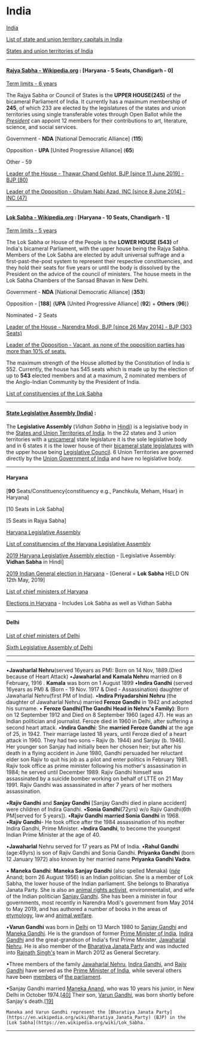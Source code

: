 # India

[India](https://en.wikipedia.org/wiki/India)

[List of state and union territory capitals in India](https://en.wikipedia.org/wiki/List_of_state_and_union_territory_capitals_in_India)

[States and union territories of India](https://en.wikipedia.org/wiki/States_and_union_territories_of_India)



------



#### [Rajya Sabha - Wikipedia.org](https://en.wikipedia.org/wiki/Rajya_Sabha) : [Haryana - 5 Seats, Chandigarh - 0]

<u>Term limits - 6 years</u>

The Rajya Sabha or Council of States is the **UPPER HOUSE(245)** of the bicameral Parliament of India. It currently has a maximum membership of **245**, of which 233 are elected by the legislatures of the states and union territories using single transferable votes through Open Ballot while the <u>*President*</u> can appoint 12 members for their contributions to art, literature, science, and social services. 

Government - **NDA** [National Democratic Alliance] (**115**)

Opposition - **UPA** [United Progressive Alliance] (**65**)

Other - 59

<u>Leader of the House - Thawar Chand Gehlot, BJP [since 11 June 2019] - BJP (80)</u>

<u>Leader of the Opposition - Ghulam Nabi Azad, INC [since 8 June 2014] - INC (47)</u>

***



#### [Lok Sabha - Wikipedia.org](https://en.wikipedia.org/wiki/Lok_Sabha) : [Haryana - 10 Seats, Chandigarh - 1]

<u>Term limits - 5 years</u>

The Lok Sabha or House of the People is the **LOWER HOUSE (543)** of India's bicameral Parliament, with the upper house being the Rajya Sabha. Members of the Lok Sabha are elected by adult universal suffrage and a first-past-the-post system to represent their respective constituencies, and they hold their seats for five years or until the body is dissolved by the President on the advice of the council of ministers. The house meets in the Lok Sabha Chambers of the Sansad Bhavan in New Delhi.

Government - **NDA** [National Democratic Alliance] (**353**)

Opposition - [**188**] {**UPA** [United Progressive Alliance] (**92**) + **Others** (**96**)}

Nominated - 2 Seats

<u>Leader of the House - Narendra Modi, BJP [since 26 May 2014] - BJP (303 Seats)</u>

<u>Leader of the Opposition - Vacant, as none of the opposition parties has more than 10% of seats.</u>

The maximum strength of the House allotted by the Constitution of India is 552. Currently, the house has 545 seats which is made up by the election of up to **543** elected members and at a maximum, 2 nominated members of the Anglo-Indian Community by the President of India.

[List of constituencies of the Lok Sabha](https://en.wikipedia.org/wiki/List_of_constituencies_of_the_Lok_Sabha) 

***



#### [State Legislative Assembly (India)](https://en.wikipedia.org/wiki/State_Legislative_Assembly_(India)) : 

The **Legislative Assembly** (*Vidhan Sabha* in [Hindi](https://en.wikipedia.org/wiki/Hindi_language)) is a legislative body in the [States and Union Territories of India](https://en.wikipedia.org/wiki/States_and_union_territories_of_India). In the 22 states and 3 union territories with a [unicameral](https://en.wikipedia.org/wiki/Unicameralism) state legislature it is the sole legislative body and in 6 states it is the lower house of their [bicameral state legislatures](https://en.wikipedia.org/wiki/Bicameralism) with the upper house being [Legislative Council](https://en.wikipedia.org/wiki/State_Legislative_Council_(India)). 6 Union Territories are governed directly by the [Union Government of India](https://en.wikipedia.org/wiki/Government_of_India) and have no legislative body.

***



#### Haryana

[**90** Seats/Constituency{constituency e.g., Panchkula, Meham, Hisar} in Haryana]

[10 Seats in Lok Sabha]

[5 Seats in Rajya Sabha]

[Haryana Legislative Assembly](https://en.wikipedia.org/wiki/Haryana_Legislative_Assembly) 

[List of constituencies of the Haryana Legislative Assembly](https://en.wikipedia.org/wiki/List_of_constituencies_of_the_Haryana_Legislative_Assembly) 

[2019 Haryana Legislative Assembly election](https://en.wikipedia.org/wiki/2019_Haryana_Legislative_Assembly_election) - [Legislative Assembly: **Vidhan Sabha** in Hindi]

[2019 Indian General election in Haryana](https://en.wikipedia.org/wiki/2019_Indian_general_election_in_Haryana) - [General = **Lok Sabha** HELD ON 12th May, 2019]

[List of chief ministers of Haryana](https://en.wikipedia.org/wiki/List_of_chief_ministers_of_Haryana) 

[Elections in Haryana](https://en.wikipedia.org/wiki/Elections_in_Haryana) - Includes Lok Sabha as well as Vidhan Sabha

***



#### Delhi

[List of chief ministers of Delhi](https://en.wikipedia.org/wiki/List_of_chief_ministers_of_Delhi)

[Sixth Legislative Assembly of Delhi](https://en.wikipedia.org/wiki/Sixth_Legislative_Assembly_of_Delhi)

***

***

•**Jawaharlal Nehru**(served 16years as PM): Born on 14 Nov, 1889.(Died because of Heart Attack)
•**Jawaharlal and Kamala Nehru** married on 8 February, 1916 . **Kamala** was born on 1 August 1899 
•**Indira Gandhi** (served 16years as PM) & (Born - 19 Nov. 1917 & Died - Assassination) daughter of Jawaharlal Nehru(first PM of India).
•**Indira Priyadarshini Nehru** (the daughter of Jawaharlal Nehru) married **Feroze Gandhi** in 1942 and adopted his surname.
• **Feroze Gandhi(The Gandhi Head in Nehru's Family)**:  Born on 12 September 1912 and Died on  8 September 1960 (aged 47). He  was an Indian politician and journalist. Feroze died in 1960 in Delhi, after suffering a second heart attack. 
•**Indira Gandhi**: She **married Feroze Gandhi** at the age of 25, in 1942. Their marriage lasted 18 years, until Feroze died of a heart attack in 1960. They had two sons – Rajiv (b. 1944) and Sanjay (b. 1946). Her younger son Sanjay had initially been her chosen heir; but after his death in a flying accident in June 1980, Gandhi persuaded her reluctant elder son Rajiv to quit his job as a pilot and enter politics in February 1981. Rajiv took office as prime minister following his mother's assassination in 1984; he served until December 1989. Rajiv Gandhi himself was assassinated by a suicide bomber working on behalf of LTTE on 21 May 1991.
Rajiv Gandhi was assassinated in after 7 years of her mothers assassination.

•**Rajiv Gandhi** and **Sanjay Gandhi** [Sanjay Gandhi died in plane accident] were children of Indira Gandhi.
•**Sonia Gandhi**(72yrs) w/o Rajiv Gandhi(6th PM[served for 5 years]).
•**Rajiv Gandhi** **married Sonia Gandhi** in 1968.
•**Rajiv Gandhi**- He took office after the 1984 assassination of his mother Indira Gandhi, Prime Minister.
•**Indira Gandhi**, to become the youngest Indian Prime Minister at the age of 40.

•**Jawaharlal** Nehru served for 17 years as PM of India.
•**Rahul Gandhi** (age:49yrs) is son of Rajiv Gandhi and Sonia Gandhi.
 **Priyanka Gandhi** (born 12 January 1972)  also known by her married name **Priyanka Gandhi Vadra**.

• **Maneka Gandhi**:  **Maneka Sanjay Gandhi** (also spelled Menaka) ([*née*](https://en.wikipedia.org/wiki/Married_and_maiden_names) Anand; born 26 August 1956) is an Indian politician. She is a member of Lok Sabha, the lower house of the Indian parliament. She belongs to Bharatiya Janata Party. She is also an [animal rights activist](https://en.wikipedia.org/wiki/Animal_rights), environmentalist, and wife of the Indian politician [Sanjay Gandhi](https://en.wikipedia.org/wiki/Sanjay_Gandhi). She has been a minister in four governments, most recently in Narendra Modi's government from May 2014 to May 2019, and has authored a number of books in the areas of [etymology](https://en.wikipedia.org/wiki/Etymology), law and [animal welfare](https://en.wikipedia.org/wiki/Animal_welfare). 

•**Varun Gandhi** was born in [Delhi](https://en.wikipedia.org/wiki/Delhi) on 13 March 1980 to [Sanjay Gandhi](https://en.wikipedia.org/wiki/Sanjay_Gandhi) and [Maneka Gandhi](https://en.wikipedia.org/wiki/Maneka_Gandhi). He is the grandson of former [Prime Minister of India](https://en.wikipedia.org/wiki/Prime_Minister_of_India), [Indira Gandhi](https://en.wikipedia.org/wiki/Indira_Gandhi) and the great-grandson of India's first Prime Minister, [Jawaharlal Nehru](https://en.wikipedia.org/wiki/Jawaharlal_Nehru).   He is also member of the [Bharatiya Janata Party](https://en.wikipedia.org/wiki/Bharatiya_Janata_Party) and was inducted into [Rajnath Singh's](https://en.wikipedia.org/wiki/Rajnath_Singh) team in March 2012 as General Secretary. 

•Three members of the family [Jawaharlal Nehru](https://en.wikipedia.org/wiki/Jawaharlal_Nehru), [Indira Gandhi](https://en.wikipedia.org/wiki/Indira_Gandhi), and [Rajiv Gandhi](https://en.wikipedia.org/wiki/Rajiv_Gandhi) have served as the [Prime Minister of India](https://en.wikipedia.org/wiki/Prime_Minister_of_India), while several others have been [members](https://en.wikipedia.org/wiki/Member_of_Parliament) of [the parliament](https://en.wikipedia.org/wiki/Parliament_of_India).

•Sanjay Gandhi married [Maneka Anand](https://en.wikipedia.org/wiki/Maneka_Gandhi), who was 10 years his junior, in New Delhi in October 1974.[[40\]](https://en.wikipedia.org/wiki/Sanjay_Gandhi#cite_note-mjournal-40) Their son, [Varun Gandhi](https://en.wikipedia.org/wiki/Varun_Gandhi), was born shortly before Sanjay's death.[[19\]](https://en.wikipedia.org/wiki/Sanjay_Gandhi#cite_note-mherald-19) 

```
Maneka and Varun Gandhi represent the [Bharatiya Janata Party](https://en.wikipedia.org/wiki/Bharatiya_Janata_Party) (BJP) in the [Lok Sabha](https://en.wikipedia.org/wiki/Lok_Sabha.
```

***

